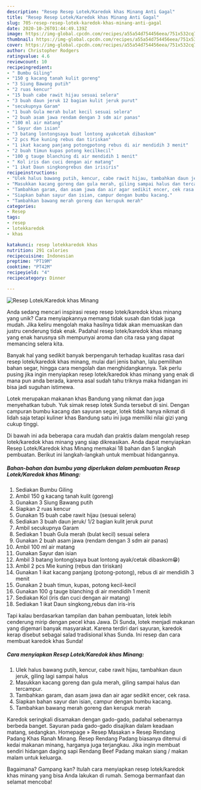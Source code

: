 ```yaml
---
description: "Resep Resep Lotek/Karedok khas Minang Anti Gagal"
title: "Resep Resep Lotek/Karedok khas Minang Anti Gagal"
slug: 705-resep-resep-lotek-karedok-khas-minang-anti-gagal
date: 2020-10-26T01:44:49.139Z
image: https://img-global.cpcdn.com/recipes/a55a54d754456eea/751x532cq70/resep-lotekkaredok-khas-minang-foto-resep-utama.jpg
thumbnail: https://img-global.cpcdn.com/recipes/a55a54d754456eea/751x532cq70/resep-lotekkaredok-khas-minang-foto-resep-utama.jpg
cover: https://img-global.cpcdn.com/recipes/a55a54d754456eea/751x532cq70/resep-lotekkaredok-khas-minang-foto-resep-utama.jpg
author: Christopher Rodgers
ratingvalue: 4.6
reviewcount: 10
recipeingredient:
- " Bumbu Giling"
- "150 g kacang tanah kulit goreng"
- "3 Siung Bawang putih"
- "2 ruas kencur"
- "15 buah cabe rawit hijau sesuai selera"
- "3 buah daun jeruk 12 bagian kulit jeruk purut"
- "secukupnya Garam"
- "1 buah Gula merah bulat kecil sesuai selera"
- "2 buah asam jawa rendam dengan 3 sdm air panas"
- "100 ml air matang"
- " Sayur dan isian"
- "3 batang lontongsaya buat lontong ayakcetak dibaskom"
- "2 pcs Mie kuning rebus dan tiriskan"
- "1 ikat kacang panjang potongpotong rebus di air mendidih 3 menit"
- "2 buah timun kupas potong kecilkecil"
- "100 g tauge blanching di air mendidih 1 menit"
- " Kol iris dan cuci dengan air matang"
- "1 ikat Daun singkongrebus dan irisiris"
recipeinstructions:
- "Ulek halus bawang putih, kencur, cabe rawit hijau, tambahkan daun jeruk, giling lagi sampai halus"
- "Masukkan kacang goreng dan gula merah, giling sampai halus dan tercampur."
- "Tambahkan garam, dan asam jawa dan air agar sedikit encer, cek rasa."
- "Siapkan bahan sayur dan isian, campur dengan bumbu kacang."
- "Tambahkan bawang merah goreng dan kerupuk merah"
categories:
- Resep
tags:
- resep
- lotekkaredok
- khas

katakunci: resep lotekkaredok khas 
nutrition: 291 calories
recipecuisine: Indonesian
preptime: "PT19M"
cooktime: "PT42M"
recipeyield: "4"
recipecategory: Dinner

---
```



![Resep Lotek/Karedok khas Minang](https://img-global.cpcdn.com/recipes/a55a54d754456eea/751x532cq70/resep-lotekkaredok-khas-minang-foto-resep-utama.jpg)

Anda sedang mencari inspirasi resep resep lotek/karedok khas minang yang unik? Cara menyiapkannya memang tidak susah dan tidak juga mudah. Jika keliru mengolah maka hasilnya tidak akan memuaskan dan justru cenderung tidak enak. Padahal resep lotek/karedok khas minang yang enak harusnya sih mempunyai aroma dan cita rasa yang dapat memancing selera kita.

Banyak hal yang sedikit banyak berpengaruh terhadap kualitas rasa dari resep lotek/karedok khas minang, mulai dari jenis bahan, lalu pemilihan bahan segar, hingga cara mengolah dan menghidangkannya. Tak perlu pusing jika ingin menyiapkan resep lotek/karedok khas minang yang enak di mana pun anda berada, karena asal sudah tahu triknya maka hidangan ini bisa jadi suguhan istimewa.

Lotek merupakan makanan khas Bandung yang nikmat dan juga menyehatkan tubuh. Yuk simak resep lotek Sunda tersebut di sini. Dengan campuran bumbu kacang dan sayuran segar, lotek tidak hanya nikmat di lidah saja tetapi kuliner khas Bandung satu ini juga memiliki nilai gizi yang cukup tinggi.


Di bawah ini ada beberapa cara mudah dan praktis dalam mengolah resep lotek/karedok khas minang yang siap dikreasikan. Anda dapat menyiapkan Resep Lotek/Karedok khas Minang memakai 18 bahan dan 5 langkah pembuatan. Berikut ini langkah-langkah untuk membuat hidangannya.

<!--inarticleads1-->

##### Bahan-bahan dan bumbu yang diperlukan dalam pembuatan Resep Lotek/Karedok khas Minang:

1. Sediakan  Bumbu Giling
1. Ambil 150 g kacang tanah kulit (goreng)
1. Gunakan 3 Siung Bawang putih
1. Siapkan 2 ruas kencur
1. Gunakan 15 buah cabe rawit hijau (sesuai selera)
1. Sediakan 3 buah daun jeruk/ 1/2 bagian kulit jeruk purut
1. Ambil secukupnya Garam
1. Sediakan 1 buah Gula merah (bulat kecil) sesuai selera
1. Gunakan 2 buah asam jawa (rendam dengan 3 sdm air panas)
1. Ambil 100 ml air matang
1. Gunakan  Sayur dan isian
1. Ambil 3 batang lontong(saya buat lontong ayak/cetak dibaskom😁)
1. Ambil 2 pcs Mie kuning (rebus dan tiriskan)
1. Gunakan 1 ikat kacang panjang (potong-potong), rebus di air mendidih 3 menit
1. Gunakan 2 buah timun, kupas, potong kecil-kecil
1. Gunakan 100 g tauge blanching di air mendidih 1 menit
1. Sediakan  Kol (iris dan cuci dengan air matang)
1. Sediakan 1 ikat Daun singkong,rebus dan iris-iris


Tapi kalau berdasarkan tampilan dan bahan pembuatan, lotek lebih cenderung mirip dengan pecel khas Jawa. Di Sunda, lotek menjadi makanan yang digemari banyak masyarakat. Karena terdiri dari sayuran, karedok kerap disebut sebagai salad tradisional khas Sunda. Ini resep dan cara membuat karedok khas Sunda! 

<!--inarticleads2-->

##### Cara menyiapkan Resep Lotek/Karedok khas Minang:

1. Ulek halus bawang putih, kencur, cabe rawit hijau, tambahkan daun jeruk, giling lagi sampai halus
1. Masukkan kacang goreng dan gula merah, giling sampai halus dan tercampur.
1. Tambahkan garam, dan asam jawa dan air agar sedikit encer, cek rasa.
1. Siapkan bahan sayur dan isian, campur dengan bumbu kacang.
1. Tambahkan bawang merah goreng dan kerupuk merah


Karedok seringkali disamakan dengan gado-gado, padahal sebenarnya berbeda banget. Sayuran pada gado-gado disajikan dalam keadaan matang, sedangkan. Homepage » Resep Masakan » Resep Rendang Padang Khas Ranah Minang. Resep Rendang Padang biasanya ditemui di kedai makanan minang, harganya juga terjangkau. Jika ingin membuat sendiri hidangan daging sapi Rendang Beef Padang makan siang / makan malam untuk keluarga. 

Bagaimana? Gampang kan? Itulah cara menyiapkan resep lotek/karedok khas minang yang bisa Anda lakukan di rumah. Semoga bermanfaat dan selamat mencoba!
